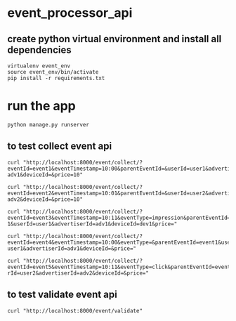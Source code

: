 # event_processor_api
## create python virtual environment and install all dependencies
```
virtualenv event_env 
source event_env/bin/activate
pip install -r requirements.txt
```

# run the app
```
python manage.py runserver
```
## to test collect event api
 ```
 curl "http://localhost:8000/event/collect/?eventId=event1&eventTimestamp=10:00&parentEventId=&userId=user1&advertiserId=
adv1&deviceId=&price=10"

curl "http://localhost:8000/event/collect/?eventId=event2&eventTimestamp=10:01&parentEventId=&userId=user2&advertiserId=
adv2&deviceId=&price=10"

curl "http://localhost:8000/event/collect/?eventId=event3&eventTimestamp=10:11&eventType=impression&parentEventId=event
1&userId=user1&advertiserId=adv1&deviceId=dev1&price="

curl "http://localhost:8000/event/collect/?eventId=event4&eventTimestamp=10:00&eventType=&parentEventId=event1&userId=
user1&advertiserId=adv1&deviceId=&price="

curl "http://localhost:8000/event/collect/?eventId=event5&eventTimestamp=10:11&eventType=click&parentEventId=event2&use
rId=user2&advertiserId=adv2&deviceId=&price="
 ```
 ## to test validate event api
 ```
 curl "http://localhost:8000/event/validate"
 ```
